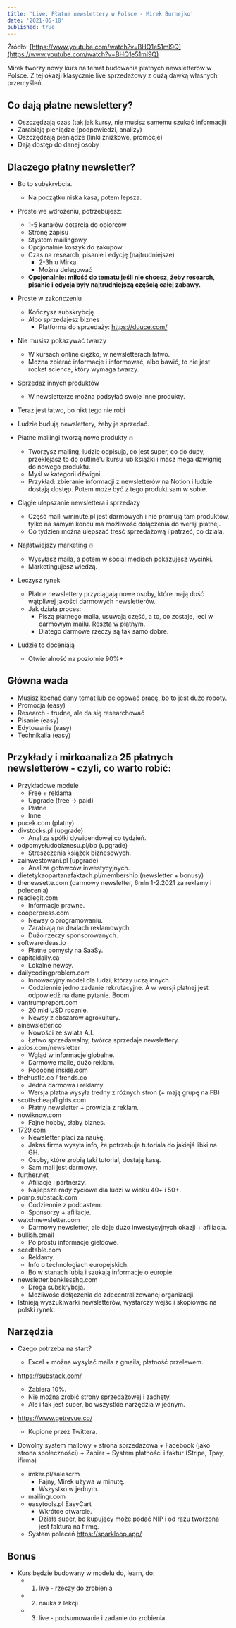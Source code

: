 ```yaml
---
title: 'Live: Płatne newslettery w Polsce - Mirek Burnejko'
date: '2021-05-18'
published: true
---
```


Źródło: [https://www.youtube.com/watch?v=BHQ1e51ml9Q](https://www.youtube.com/watch?v=BHQ1e51ml9Q)

Mirek tworzy nowy kurs na temat budowania płatnych newsletterów w Polsce. Z tej okazji klasycznie live sprzedażowy z dużą dawką własnych przemyśleń.

## Co dają płatne newslettery?

  - Oszczędzają czas (tak jak kursy, nie musisz samemu szukać informacji)
  - Zarabiają pieniądze (podpowiedzi, analizy)
  - Oszczędzają pieniądze (linki zniżkowe, promocje)
  - Dają dostęp do danej osoby

## Dlaczego płatny newsletter?
  - Bo to subskrybcja.
    - Na początku niska kasa, potem lepsza.

  - Proste we wdrożeniu, potrzebujesz:
    - 1-5 kanałów dotarcia do obiorców
    - Stronę zapisu
    - Stystem mailingowy
    - Opcjonalnie koszyk do zakupów
    - Czas na research, pisanie i edycję (najtrudniejsze)
      - 2-3h u Mirka
      - Można delegować
    - **Opcjonalnie: miłość do tematu jeśli nie chcesz, żeby research, pisanie i edycja były najtrudniejszą częścią całej zabawy.**

  - Proste w zakończeniu
    - Kończysz subskrybcję
    - Albo sprzedajesz biznes
      - Platforma do sprzedaży: https://duuce.com/

  - Nie musisz pokazywać twarzy
    - W kursach online ciężko, w newsletterach łatwo.
    - Można zbierać informacje i informować, albo bawić, to nie jest rocket science, który wymaga twarzy.

  - Sprzedaż innych produktów
    - W newsletterze można podsyłać swoje inne produkty.

  - Teraz jest łatwo, bo nikt tego nie robi

  - Ludzie budują newslettery, żeby je sprzedać.

  - Płatne mailingi tworzą nowe produkty 🔥
    - Tworzysz mailing, ludzie odpisują, co jest super, co do dupy, przeklejasz to do outline'u kursu lub książki i masz mega dźwignię do nowego produktu.
    - Myśl w kategorii dźwigni.
    - Przykład: zbieranie informacji z newsletterów na Notion i ludzie dostają dostęp. Potem może być z tego produkt sam w sobie.

  - Ciągłe ulepszanie newslettera i sprzedaży
    - Część maili wminute.pl jest darmowych i nie promują tam produktów, tylko na samym końcu ma możliwość dołączenia do wersji płatnej.
    - Co tydzień można ulepszać treść sprzedażową i patrzeć, co działa.

  - Najłatwiejszy marketing 🔥
    - Wysyłasz maila, a potem w social mediach pokazujesz wycinki.
    - Marketingujesz wiedzą.

  - Leczysz rynek
    - Płatne newslettery przyciągają nowe osoby, które mają dość wątpliwej jakości darmowych newsletterów.
    - Jak działa proces:
      - Piszą płatnego maila, usuwają część, a to, co zostaje, leci w darmowym mailu. Reszta w płatnym.
      - Dlatego darmowe rzeczy są tak samo dobre.

  - Ludzie to doceniają
    - Otwieralność na poziomie 90%+

## Główna wada

  - Musisz kochać dany temat lub delegować pracę, bo to jest dużo roboty.
  - Promocja (easy)
  - Research - trudne, ale da się researchować
  - Pisanie (easy)
  - Edytowanie (easy)
  - Technikalia (easy)

## Przykłady i mirkoanaliza 25 płatnych newsletterów - czyli, co warto robić:

  - Przykładowe modele
    - Free + reklama
    - Upgrade (free -> paid)
    - Płatne
    - Inne
  - pucek.com (płatny)
  - divstocks.pl (upgrade)
    - Analiza spółki dywidendowej co tydzień.
  - odpomysłudobiznesu.pl/bb (upgrade)
    - Streszczenia książek biznesowych.
  - zainwestowani.pl (upgrade)
    - Analiza gotowców inwestycyjnych.
  - dietetykaopartanafaktach.pl/membership (newsletter + bonusy)
  - thenewsette.com (darmowy newsletter, 6mln 1-2.2021 za reklamy i polecenia)
  - readlegit.com
    - Informacje prawne.
  - cooperpress.com
    - Newsy o programowaniu.
    - Zarabiają na dealach reklamowych.
    - Dużo rzeczy sponsorowanych.
  - softwareideas.io
    - Płatne pomysły na SaaSy.
  - capitaldaily.ca
    - Lokalne newsy.
  - dailycodingproblem.com
    - Innowacyjny model dla ludzi, którzy uczą innych.
    - Codziennie jedno zadanie rekrutacyjne. A w wersji płatnej jest odpowiedź na dane pytanie. Boom.
  - vantrumpreport.com
    - 20 mld USD rocznie.
    - Newsy z obszarów agrokultury.
  - ainewsletter.co
    - Nowości ze świata A.I.
    - Łatwo sprzedawalny, twórca sprzedaje newslettery.
  - axios.com/newsletter
    - Wgląd w informacje globalne.
    - Darmowe maile, dużo reklam.
    - Podobne inside.com
  - thehustle.co / trends.co
    - Jedna darmowa i reklamy.
    - Wersja płatna wysyła tredny z różnych stron (+ mają grupę na FB)
  - scottscheapflights.com
    - Płatny newsletter + prowizja z reklam.
  - nowiknow.com
    - Fajne hobby, słaby biznes.
  - 1729.com
    - Newsletter płaci za naukę.
    - Jakaś firma wysyła info, że potrzebuje tutoriala do jakiejś libki na GH.
    - Osoby, które zrobią taki tutorial, dostają kasę.
    - Sam mail jest darmowy.
  - further.net
    - Afiliacje i partnerzy.
    - Najlepsze rady życiowe dla ludzi w wieku 40+ i 50+.
  - pomp.substack.com
    - Codziennie z podcastem.
    - Sponsorzy + afiliacje.
  - watchnewsletter.com
    - Darmowy newsletter, ale daje dużo inwestycyjnych okazji + afiliacja.
  - bullish.email
    - Po prostu informacje giełdowe.
  - seedtable.com
    - Reklamy.
    - Info o technologiach europejskich.
    - Bo w stanach lubią i szukają informacje o europie.
  - newsletter.banklesshq.com
    - Droga subskrybcja.
    - Możliwośc dołączenia do zdecentralizowanej organizacji.
  - Istnieją wyszukiwarki newsletterów, wystarczy wejść i skopiować na polski rynek.

## Narzędzia

  - Czego potrzeba na start?
    - Excel + można wysyłać maila z gmaila, płatność przelewem.

  - https://substack.com/
    - Zabiera 10%.
    - Nie można zrobić strony sprzedażowej i zachęty.
    - Ale i tak jest super, bo wszystkie narzędzia w jednym.

  - https://www.getrevue.co/
    - Kupione przez Twittera.

  - Dowolny system mailowy + strona sprzedażowa + Facebook (jako strona społeczności) + Zapier + System płatności i faktur (Stripe, Tpay, ifirma)
    - imker.pl/salescrm
      - Fajny, Mirek używa w minutę.
      - Wszystko w jednym.
    - mailingr.com
    - easytools.pl EasyCart
      - Wkrótce otwarcie.
      - Działa super, bo kupujący może podać NIP i od razu tworzona jest faktura na firmę.
    - System poleceń https://sparkloop.app/

## Bonus

  - Kurs będzie budowany w modelu do, learn, do:
    - 1. live - rzeczy do zrobienia
    - 2. nauka z lekcji
    - 3. live - podsumowanie i zadanie do zrobienia
